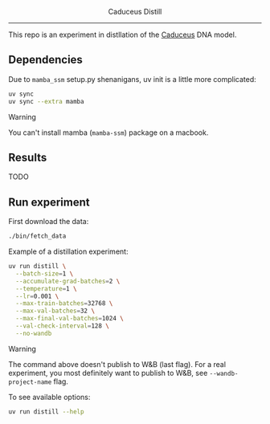 <p align="center">
Caduceus Distill
</p>

---

This repo is an experiment in distllation of the [Caduceus](https://github.com/kuleshov-group/caduceus) DNA model.

## Dependencies

Due to `mamba_ssm` setup.py shenanigans, uv init is a little more complicated:

```sh
uv sync
uv sync --extra mamba
```

> [!WARNING]
> You can't install mamba (`mamba-ssm`) package on a macbook.

## Results

TODO

## Run experiment

First download the data:

```sh
./bin/fetch_data
```

Example of a distillation experiment:

```sh
uv run distill \
  --batch-size=1 \
  --accumulate-grad-batches=2 \
  --temperature=1 \
  --lr=0.001 \
  --max-train-batches=32768 \
  --max-val-batches=32 \
  --max-final-val-batches=1024 \
  --val-check-interval=128 \
  --no-wandb
```

> [!WARNING]
> The command above doesn't publish to W&B (last flag). For a real experiment, you most definitely want to publish to W&B, see `--wandb-project-name` flag.

To see available options:

```sh
uv run distill --help
```
